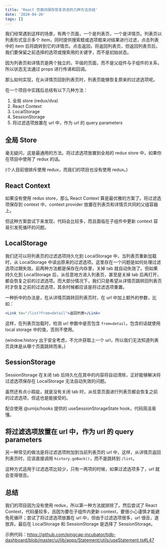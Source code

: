 ```yaml
---
title: 'React 页面间保存恢复状态的几种方法总结'
date: '2020-04-26'
tags: []
---
```


我们经常遇到这样的场景，有两个页面，一个是列表页，一个是详情页。列表页以列表形式显示多个 item，同时提供搜索框或选项框来对结果进行过滤，点击列表中的 item 后将跳转到它的详情页。点击返回，将返回列表页，但返回列表页后，我们要保留之前选择的选项或搜索用的关键字，而不是初始状态。

因为列表页和详情页是两个独立的，平级的页面，而不是父组件与子组件的关系，所以状态无法通过 props 进行传递和回调。

那么如何实现，在从详情页回到列表页时，列表页能够恢复原来的过滤选项呢。

在一个项目中实践后总结有以下几种方法：

1. 全局 store (redux/dva)
1. React Context
1. LocalStorage
1. SessionStorage
1. 将过滤选项放置在 url 中，作为 url 的 query parameters

## 全局 Store

毫无疑问，这是最通用的方法。将过滤选项放置到全局的 redux store 中，如果你在项目中使用了 redux 的话。

(个人目前很排斥使用 redux，而我们的项目也没有使用 redux。)

## React Context

如果没有使用 redux store，那么 React Context 算是最优雅的方案了。将过滤选项保存到 context 中，context provider 放置在列表页和详情页共同的父组容器上。

但这种方案尝试下来发现，代码会比较多，而且面临在子组件中更新 context 容易引发死循环的问题。

## LocalStorage

我们还可以将列表页的过滤选项持久化到 LocalStorage 中，当列表页重新加载时，从 LocalStorage 中读出原来的过滤选项。这里存在一个问题是如何处理过滤选项过期失效。前两种方法都是保存在内存里，关掉 tab 就自动失效了。但如果持久化到 LocalStorage 后，从任意地方进入列表页，甚至是关掉 tab 后再打开，都会恢复之前的过滤选项。而大部分情况下，我们只是希望从详情页跳转回列表页时才恢复之前的过滤选项，其余时候都应该是将过滤选项重置。

一种折中的办法是，在从详情页跳转回列表页时，在 url 中加上额外的参数，比如：

```jsx
<Link to="/list?from=detail">返回列表</Link>
```

这样，在列表页加载时，检测 url 参数中是否包含 `from=detail`，包含的话就使用 local storage 中的值，否则不使用。

(window.history 出于安全考虑，不允许获取上一个 url，所以我们无法知道列表页具体是从哪个页面跳转而来。)

## SessionStorage

SessionStorage 在关闭 tab 后持久化在其中的内容将自动清除，正好能够解决将过滤选项保存在 LocalStorage 无法自动失效的问题。

虽然还有点小瑕疵，就是没有关闭 tab 时，从任意页面进行列表页都会恢复之前的过滤选项，但这也是能接受的。

配合使用 @umijs/hooks 提供的 useSessionStorageState hook，代码简洁易懂。

## 将过滤选项放置在 url 中，作为 url 的 query parameters

另一种常见的做法是将过滤选项附加到当前列表页的 url 中，这样，从详情页返回列表页时，应该直接调用 `history.goBack()`，而不是跳转到 `/list`。

这种方式适用于过滤选项比较少，只有一两项的时候，如果过滤选项多了，url 就会变得很丑。

## 总结

我们的项目因为没有使用 redux，所以第一种方法就排除了。然后尝试了 React Context，代码量较多，且因为要在子组件内更新 context，要很小心谨慎才能避免死循环；尝试了将过滤选项放置在 url 中，但由于过滤选项很多，url 很丑，遂放弃。最后在 LocalStorage 和 SessionStorage 是选择了 SessionStorage。

示例代码：https://github.com/pingcap-incubator/tidb-dashboard/blob/master/ui/lib/apps/Statement/utils/useStatement.ts#L47
